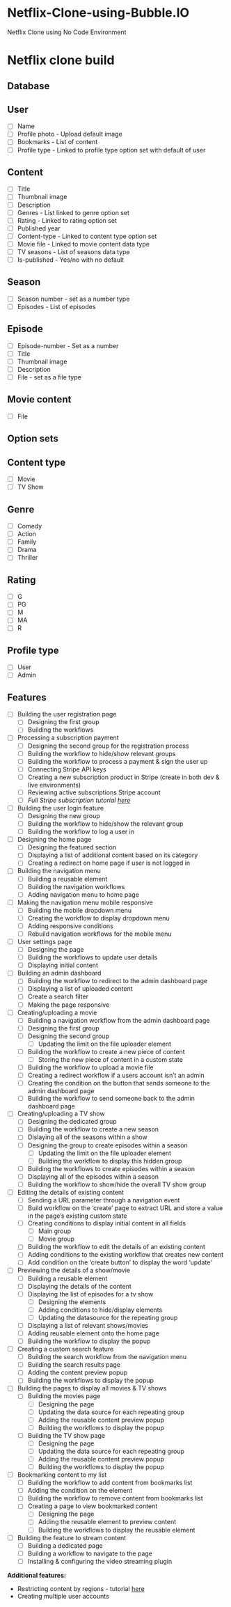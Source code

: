 # Netflix-Clone-using-Bubble.IO
Netflix Clone using No Code Environment


# Netflix clone build

## Database

## User

- [ ]  Name
- [ ]  Profile photo - Upload default image
- [ ]  Bookmarks - List of content
- [ ]  Profile type - Linked to profile type option set with default of user

## Content

- [ ]  Title
- [ ]  Thumbnail image
- [ ]  Description
- [ ]  Genres - List linked to genre option set
- [ ]  Rating - Linked to rating option set
- [ ]  Published year
- [ ]  Content-type - Linked to content type option set
- [ ]  Movie file - Linked to movie content data type
- [ ]  TV seasons - List of seasons data type
- [ ]  Is-published - Yes/no with no default

## Season

- [ ]  Season number - set as a number type
- [ ]  Episodes - List of episodes

## Episode

- [ ]  Episode-number - Set as a number
- [ ]  Title
- [ ]  Thumbnail image
- [ ]  Description
- [ ]  File - set as a file type

## Movie content

- [ ]  File

## Option sets

## Content type

- [ ]  Movie
- [ ]  TV Show

## Genre

- [ ]  Comedy
- [ ]  Action
- [ ]  Family
- [ ]  Drama
- [ ]  Thriller

## Rating

- [ ]  G
- [ ]  PG
- [ ]  M
- [ ]  MA
- [ ]  R

## Profile type

- [ ]  User
- [ ]  Admin

## Features

- [ ]  Building the user registration page
    - [ ]  Designing the first group
    - [ ]  Building the workflows

- [ ]  Processing a subscription payment
    - [ ]  Designing the second group for the registration process
    - [ ]  Building the workflow to hide/show relevant groups
    - [ ]  Building the workflow to process a payment & sign the user up
    - [ ]  Connecting Stripe API keys
    - [ ]  Creating a new subscription product in Stripe (create in both dev & live environments)
    - [ ]  Reviewing active subscriptions Stripe account
    - [ ]  *Full Stripe subscription tutorial [here](https://www.youtube.com/watch?v=EAhrfR62q1c)*

- [ ]  Building the user login feature
    - [ ]  Designing the new group
    - [ ]  Building the workflow to hide/show the relevant group
    - [ ]  Building the workflow to log a user in

- [ ]  Designing the home page
    - [ ]  Designing the featured section
    - [ ]  Displaying a list of additional content based on its category
    - [ ]  Creating a redirect on home page if user is not logged in

- [ ]  Building the navigation menu
    - [ ]  Building a reusable element
    - [ ]  Building the navigation workflows
    - [ ]  Adding navigation menu to home page

- [ ]  Making the navigation menu mobile responsive
    - [ ]  Building the mobile dropdown menu
    - [ ]  Creating the workflow to display dropdown menu
    - [ ]  Adding responsive conditions
    - [ ]  Rebuild navigation workflows for the mobile menu

- [ ]  User settings page
    - [ ]  Designing the page
    - [ ]  Building the workflows to update user details
    - [ ]  Displaying initial content

- [ ]  Building an admin dashboard
    - [ ]  Building the workflow to redirect to the admin dashboard page
    - [ ]  Displaying a list of uploaded content
    - [ ]  Create a search filter
    - [ ]  Making the page responsive

- [ ]  Creating/uploading a movie
    - [ ]  Building a navigation workflow from the admin dashboard page
    - [ ]  Designing the first group
    - [ ]  Designing the second group
        - [ ]  Updating the limit on the file uploader element
    - [ ]  Building the workflow to create a new piece of content
        - [ ]  Storing the new piece of content in a custom state
    - [ ]  Building the workflow to upload a movie file
    - [ ]  Creating a redirect workflow if a users account isn’t an admin
    - [ ]  Creating the condition on the button that sends someone to the admin dashboard page
    - [ ]  Building the workflow to send someone back to the admin dashboard page

- [ ]  Creating/uploading a TV show
    - [ ]  Designing the dedicated group
    - [ ]  Building the workflow to create a new season
    - [ ]  Dislaying all of the seasons within a show
    - [ ]  Designing the group to create episodes within a season
        - [ ]  Updating the limit on the file uploader element
        - [ ]  Building the workflow to display this hidden group
    - [ ]  Building the workflows to create episodes within a season
    - [ ]  Displaying all of the episodes within a season
    - [ ]  Building the workflow to show/hide the overall TV show group

- [ ]  Editing the details of existing content
    - [ ]  Sending a URL parameter through a navigation event
    - [ ]  Build workflow on the ‘create’ page to extract URL and store a value in the page’s existing custom state
    - [ ]  Creating conditions to display initial content in all fields
        - [ ]  Main group
        - [ ]  Movie group
    - [ ]  Building the workflow to edit the details of an existing content
    - [ ]  Adding conditions to the existing workflow that creates new content
    - [ ]  Add condition on the ‘create button’ to display the word ‘update’

- [ ]  Previewing the details of a show/movie
    - [ ]  Building a reusable element
    - [ ]  Displaying the details of the content
    - [ ]  Displaying the list of episodes for a tv show
        - [ ]  Designing the elements
        - [ ]  Adding conditions to hide/display elements
        - [ ]  Updating the datasource for the repeating group
    - [ ]  Displaying a list of relevant shows/movies
    - [ ]  Adding reusable element onto the home page
    - [ ]  Building the workflow to display the popup

- [ ]  Creating a custom search feature
    - [ ]  Building the search workflow from the navigation menu
    - [ ]  Building the search results page
    - [ ]  Adding the content preview popup
    - [ ]  Building the workflows to display the popup

- [ ]  Building the pages to display all movies & TV shows
    - [ ]  Building the movies page
        - [ ]  Designing the page
        - [ ]  Updating the data source for each repeating group
        - [ ]  Adding the reusable content preview popup
        - [ ]  Building the workflows to display the popup
    - [ ]  Building the TV show page
        - [ ]  Designing the page
        - [ ]  Updating the data source for each repeating group
        - [ ]  Adding the reusable content preview popup
        - [ ]  Building the workflows to display the popup

- [ ]  Bookmarking content to my list
    - [ ]  Building the workflow to add content from bookmarks list
    - [ ]  Adding the condition on the element
    - [ ]  Building the workflow to remove content from bookmarks list
    - [ ]  Creating a page to view bookmarked content
        - [ ]  Designing the page
        - [ ]  Adding the reusable element to preview content
        - [ ]  Building the workflows to display the reusable element

- [ ]  Building the feature to stream content
    - [ ]  Building a dedicated page
    - [ ]  Building a workflow to navigate to the page
    - [ ]  Installing & configuring the video streaming plugin

**Additional features:**

- Restricting content by regions - tutorial [here](https://www.youtube.com/watch?v=REj06FM4IYI&t=3s)
- Creating multiple user accounts

